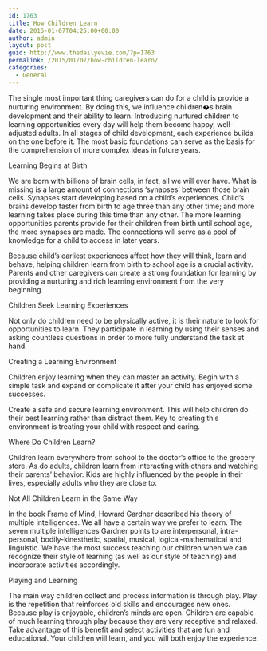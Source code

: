 ```yaml
---
id: 1763
title: How Children Learn
date: 2015-01-07T04:25:00+00:00
author: admin
layout: post
guid: http://www.thedailyevie.com/?p=1763
permalink: /2015/01/07/how-children-learn/
categories:
  - General
---
```

The single most important thing caregivers can do for a child is provide a nurturing environment. By doing this, we influence children�s brain development and their ability to learn. Introducing nurtured children to learning opportunities every day will help them become happy, well-adjusted adults. In all stages of child development, each experience builds on the one before it. The most basic foundations can serve as the basis for the comprehension of more complex ideas in future years.

Learning Begins at Birth

We are born with billions of brain cells, in fact, all we will ever have. What is missing is a large amount of connections &#8216;synapses&#8217; between those brain cells. Synapses start developing based on a child&#8217;s experiences. Child&#8217;s brains develop faster from birth to age three than any other time; and more learning takes place during this time than any other. The more learning opportunities parents provide for their children from birth until school age, the more synapses are made. The connections will serve as a pool of knowledge for a child to access in later years.

Because child&#8217;s earliest experiences affect how they will think, learn and behave, helping children learn from birth to school age is a crucial activity. Parents and other caregivers can create a strong foundation for learning by providing a nurturing and rich learning environment from the very beginning.

Children Seek Learning Experiences

Not only do children need to be physically active, it is their nature to look for opportunities to learn. They participate in learning by using their senses and asking countless questions in order to more fully understand the task at hand.

Creating a Learning Environment

Children enjoy learning when they can master an activity. Begin with a simple task and expand or complicate it after your child has enjoyed some successes.

Create a safe and secure learning environment. This will help children do their best learning rather than distract them. Key to creating this environment is treating your child with respect and caring.

Where Do Children Learn?

Children learn everywhere from school to the doctor&#8217;s office to the grocery store. As do adults, children learn from interacting with others and watching their parents&#8217; behavior. Kids are highly influenced by the people in their lives, especially adults who they are close to.

Not All Children Learn in the Same Way

In the book Frame of Mind, Howard Gardner described his theory of multiple intelligences. We all have a certain way we prefer to learn. The seven multiple intelligences Gardner points to are interpersonal, intra-personal, bodily-kinesthetic, spatial, musical, logical-mathematical and linguistic. We have the most success teaching our children when we can recognize their style of learning (as well as our style of teaching) and incorporate activities accordingly.

Playing and Learning

The main way children collect and process information is through play. Play is the repetition that reinforces old skills and encourages new ones. Because play is enjoyable, children&#8217;s minds are open. Children are capable of much learning through play because they are very receptive and relaxed. Take advantage of this benefit and select activities that are fun and educational. Your children will learn, and you will both enjoy the experience.